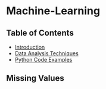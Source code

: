# Machine-Learning

## Table of Contents
- [Introduction](#introduction)
- [Data Analysis Techniques](#data-analysis-techniques)
- [Python Code Examples](#python-code-examples)


## Missing Values
